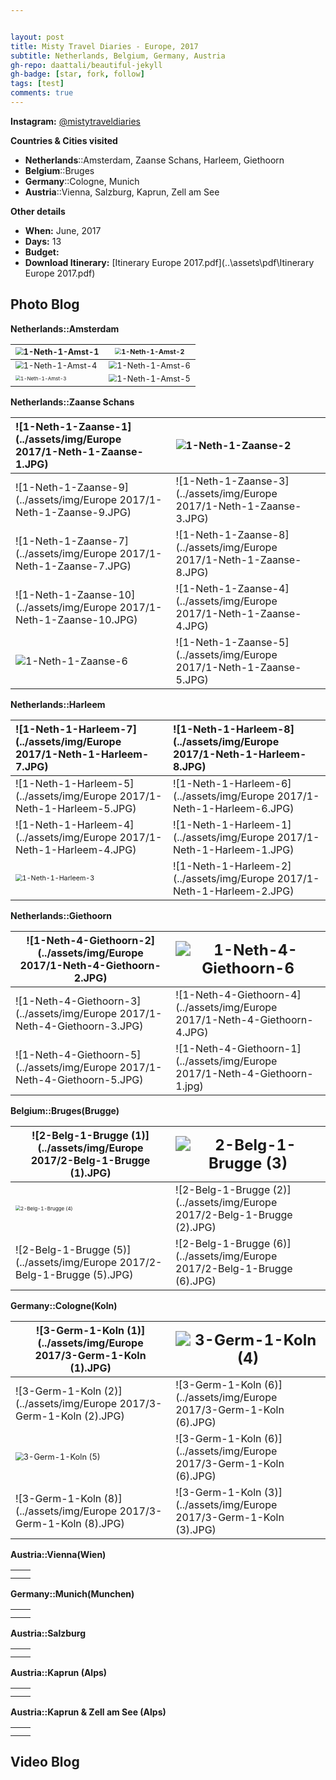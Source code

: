 ```yaml
---


layout: post
title: Misty Travel Diaries - Europe, 2017
subtitle: Netherlands, Belgium, Germany, Austria
gh-repo: daattali/beautiful-jekyll
gh-badge: [star, fork, follow]
tags: [test]
comments: true
---
```


**Instagram:** [@mistytraveldiaries](https://www.instagram.com/mistytraveldiaries/)



**Countries & Cities visited**

* **Netherlands**::Amsterdam, Zaanse Schans, Harleem, Giethoorn<br />
* **Belgium**::Bruges<br />
* **Germany**::Cologne, Munich<br />
* **Austria**::Vienna, Salzburg, Kaprun, Zell am See



**Other details**

* **When:** June, 2017
* **Days:** 13
* **Budget:** 
* **Download Itinerary:**   [Itinerary Europe 2017.pdf](..\assets\pdf\Itinerary Europe 2017.pdf) 



## Photo Blog

**Netherlands::Amsterdam**

| <img src="../assets/img/Europe 2017/1-Neth-1-Amst-1.JPG" alt="1-Neth-1-Amst-1" style="zoom:80%;" /> | <img src="../assets/img/Europe 2017/1-Neth-1-Amst-2.JPG" alt="1-Neth-1-Amst-2" style="zoom:67%;" /> |
| :------ | ------- |
| <img src="../assets/img/Europe 2017/1-Neth-1-Amst-4.JPG" alt="1-Neth-1-Amst-4" style="zoom: 80%;" /> | <img src="../assets/img/Europe 2017/1-Neth-1-Amst-6.JPG" alt="1-Neth-1-Amst-6" style="zoom:80%;" /> |
| <img src="../assets/img/Europe 2017/1-Neth-1-Amst-3.JPG" alt="1-Neth-1-Amst-3" style="zoom: 50%;" /> | <img src="../assets/img/Europe 2017/1-Neth-1-Amst-5.JPG" alt="1-Neth-1-Amst-5" style="zoom:80%;" /> |



**Netherlands::Zaanse Schans**

| ![1-Neth-1-Zaanse-1](../assets/img/Europe 2017/1-Neth-1-Zaanse-1.JPG) | <img src="../assets/img/Europe 2017/1-Neth-1-Zaanse-2.JPG" alt="1-Neth-1-Zaanse-2"  /> |
| :----------------------------------------------------------- | :----------------------------------------------------------- |
| ![1-Neth-1-Zaanse-9](../assets/img/Europe 2017/1-Neth-1-Zaanse-9.JPG) | ![1-Neth-1-Zaanse-3](../assets/img/Europe 2017/1-Neth-1-Zaanse-3.JPG) |
| ![1-Neth-1-Zaanse-7](../assets/img/Europe 2017/1-Neth-1-Zaanse-7.JPG) | ![1-Neth-1-Zaanse-8](../assets/img/Europe 2017/1-Neth-1-Zaanse-8.JPG) |
| ![1-Neth-1-Zaanse-10](../assets/img/Europe 2017/1-Neth-1-Zaanse-10.JPG) | ![1-Neth-1-Zaanse-4](../assets/img/Europe 2017/1-Neth-1-Zaanse-4.JPG) |
| <img src="../assets/img/Europe 2017/1-Neth-1-Zaanse-6.JPG" alt="1-Neth-1-Zaanse-6"  /> | ![1-Neth-1-Zaanse-5](../assets/img/Europe 2017/1-Neth-1-Zaanse-5.JPG) |




**Netherlands::Harleem**

| ![1-Neth-1-Harleem-7](../assets/img/Europe 2017/1-Neth-1-Harleem-7.JPG) | ![1-Neth-1-Harleem-8](../assets/img/Europe 2017/1-Neth-1-Harleem-8.JPG) |
| :----------------------------------------------------------- | :----------------------------------------------------------- |
| ![1-Neth-1-Harleem-5](../assets/img/Europe 2017/1-Neth-1-Harleem-5.JPG) | ![1-Neth-1-Harleem-6](../assets/img/Europe 2017/1-Neth-1-Harleem-6.JPG) |
| ![1-Neth-1-Harleem-4](../assets/img/Europe 2017/1-Neth-1-Harleem-4.JPG) | ![1-Neth-1-Harleem-1](../assets/img/Europe 2017/1-Neth-1-Harleem-1.JPG) |
| <img src="../assets/img/Europe 2017/1-Neth-1-Harleem-3.JPG" alt="1-Neth-1-Harleem-3" style="zoom: 67%;" /> | ![1-Neth-1-Harleem-2](../assets/img/Europe 2017/1-Neth-1-Harleem-2.JPG) |



**Netherlands::Giethoorn**

| ![1-Neth-4-Giethoorn-2](../assets/img/Europe 2017/1-Neth-4-Giethoorn-2.JPG) | <img src="../assets/img/Europe 2017/1-Neth-4-Giethoorn-6.JPG" alt="1-Neth-4-Giethoorn-6" style="zoom:150%;" /> |
| ------------------------------------------------------------ | ------------------------------------------------------------ |
| ![1-Neth-4-Giethoorn-3](../assets/img/Europe 2017/1-Neth-4-Giethoorn-3.JPG) | ![1-Neth-4-Giethoorn-4](../assets/img/Europe 2017/1-Neth-4-Giethoorn-4.JPG) |
| ![1-Neth-4-Giethoorn-5](../assets/img/Europe 2017/1-Neth-4-Giethoorn-5.JPG) | ![1-Neth-4-Giethoorn-1](../assets/img/Europe 2017/1-Neth-4-Giethoorn-1.jpg) |



**Belgium::Bruges(Brugge)** 

| ![2-Belg-1-Brugge (1)](../assets/img/Europe 2017/2-Belg-1-Brugge (1).JPG) | <img src="../assets/img/Europe 2017/2-Belg-1-Brugge (3).JPG" alt="2-Belg-1-Brugge (3)" style="zoom:150%;" /> |
| ------------------------------------------------------------ | ------------------------------------------------------------ |
| <img src="../assets/img/Europe 2017/2-Belg-1-Brugge (4).JPG" alt="2-Belg-1-Brugge (4)" style="zoom: 50%;" /> | ![2-Belg-1-Brugge (2)](../assets/img/Europe 2017/2-Belg-1-Brugge (2).JPG) |
| ![2-Belg-1-Brugge (5)](../assets/img/Europe 2017/2-Belg-1-Brugge (5).JPG) | ![2-Belg-1-Brugge (6)](../assets/img/Europe 2017/2-Belg-1-Brugge (6).JPG) |



**Germany::Cologne(Koln)**

| ![3-Germ-1-Koln (1)](../assets/img/Europe 2017/3-Germ-1-Koln (1).JPG) | <img src="../assets/img/Europe 2017/3-Germ-1-Koln (4).JPG" alt="3-Germ-1-Koln (4)" style="zoom:150%;" /> |
| ------------------------------------------------------------ | ------------------------------------------------------------ |
| ![3-Germ-1-Koln (2)](../assets/img/Europe 2017/3-Germ-1-Koln (2).JPG) | ![3-Germ-1-Koln (6)](../assets/img/Europe 2017/3-Germ-1-Koln (6).JPG) |
| <img src="../assets/img/Europe 2017/3-Germ-1-Koln (5).JPG" alt="3-Germ-1-Koln (5)" style="zoom:80%;" /> | ![3-Germ-1-Koln (6)](../assets/img/Europe 2017/3-Germ-1-Koln (6).JPG) |
| ![3-Germ-1-Koln (8)](../assets/img/Europe 2017/3-Germ-1-Koln (8).JPG) | ![3-Germ-1-Koln (3)](../assets/img/Europe 2017/3-Germ-1-Koln (3).JPG) |



**Austria::Vienna(Wien)**

|      |      |
| ---- | ---- |
|      |      |
|      |      |



**Germany::Munich(Munchen)**

|      |      |
| ---- | ---- |
|      |      |
|      |      |



**Austria::Salzburg**

|      |      |
| ---- | ---- |
|      |      |
|      |      |



**Austria::Kaprun (Alps)**

|      |      |
| ---- | ---- |
|      |      |
|      |      |



**Austria::Kaprun & Zell am See (Alps)**

|      |      |
| ---- | ---- |
|      |      |
|      |      |





## Video Blog

